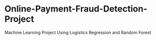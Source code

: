 # Online-Payment-Fraud-Detection-Project
Machine Learning Project Using Logistics Regression and Random Forest 
